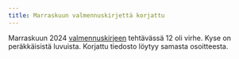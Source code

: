 ```yaml
---
title: Marraskuun valmennuskirjettä korjattu
---
```


Marraskuun 2024 [valmennuskirjeen](https://drive.google.com/file/d/14ScVYlYBn7fzkTqtYQc7szrws4DOrwNd/view)
tehtävässä 12 oli virhe. Kyse on peräkkäisistä luvuista. Korjattu tiedosto löytyy samasta osoitteesta.
